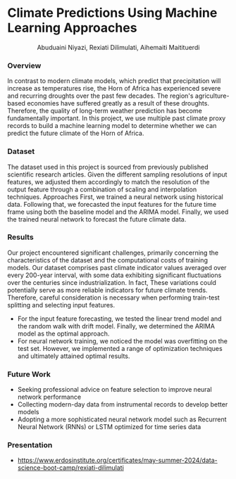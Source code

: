 # Climate Predictions Using Machine Learning Approaches
<div style="text-align: center;">
Abuduaini Niyazi, Rexiati Dilimulati, Aihemaiti Maitituerdi
</div>
   
### Overview
In contrast to modern climate models, which predict that precipitation will increase as temperatures rise,
the Horn of Africa has experienced severe and recurring droughts over the past few decades. The
region's agriculture-based economies have suffered greatly as a result of these droughts. Therefore, the
quality of long-term weather prediction has become fundamentally important. In this project, we use
multiple past climate proxy records to build a machine learning model to determine whether we can
predict the future climate of the Horn of Africa.
### Dataset
The dataset used in this project is sourced from previously published scientific research articles. Given
the different sampling resolutions of input features, we adjusted them accordingly to match the resolution
of the output feature through a combination of scaling and interpolation techniques.
Approaches
First, we trained a neural network using historical data. Following that, we forecasted the input features
for the future time frame using both the baseline model and the ARIMA model. Finally, we used the
trained neural network to forecast the future climate data.
### Results
Our project encountered significant challenges, primarily concerning the characteristics of the dataset and
the computational costs of training models. Our dataset comprises past climate indicator values averaged
over every 200-year interval, with some data exhibiting significant fluctuations over the centuries since
industrialization. In fact, These variations could potentially serve as more reliable indicators for future
climate trends. Therefore, careful consideration is necessary when performing train-test splitting and
selecting input features.
- For the input feature forecasting, we tested the linear trend model and the random walk with drift
model. Finally, we determined the ARIMA model as the optimal approach.
- For neural network training, we noticed the model was overfitting on the test set. However, we
implemented a range of optimization techniques and ultimately attained optimal results.
### Future Work
- Seeking professional advice on feature selection to improve neural network performance
- Collecting modern-day data from instrumental records to develop better models
- Adopting a more sophisticated neural network model such as Recurrent Neural Network (RNNs)
or LSTM optimized for time series data

### Presentation
- https://www.erdosinstitute.org/certificates/may-summer-2024/data-science-boot-camp/rexiati-dilimulati
